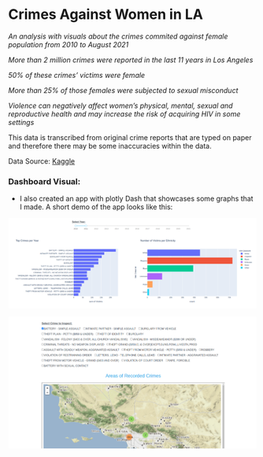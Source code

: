 # Crimes Against Women in LA

_An analysis with visuals about the crimes commited against female population from 2010 to August 2021_

_More than 2 million crimes were reported in the last 11 years in Los Angeles_

_50% of these crimes’ victims were female_

_More than 25% of those females were subjected to sexual misconduct_

_Violence can negatively affect women’s physical, mental, sexual and reproductive health and may increase the risk of acquiring HIV in some settings_

This data is transcribed from original crime reports that are typed on paper and therefore there may be some inaccuracies within the data.

Data Source: [Kaggle](https://www.kaggle.com/chaitanyakck/crime-data-from-2020-to-present)

### Dashboard Visual:

- I also created an app with plotly Dash that showcases some graphs that I made. A short demo of the app looks like this:

![alt text](app_demo1.png "LA Crimes App Demo1")

![alt text](app_demo2.png "LA Crimes App Demo2")
